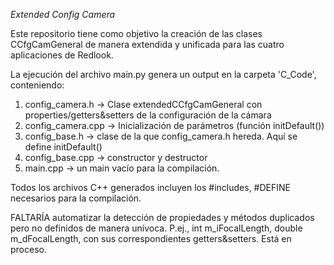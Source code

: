 <em> Extended Config Camera </em>

Este repositorio tiene como objetivo la creación de las clases CCfgCamGeneral de manera extendida y unificada para las cuatro aplicaciones de Redlook.

La ejecución del archivo main.py genera un output en la carpeta 'C_Code', conteniendo:
1) config_camera.h -> Clase extendedCCfgCamGeneral con properties/getters&setters de la configuración de la cámara
2) config_camera.cpp -> Inicialización de parámetros (función initDefault())
3) config_base.h -> clase de la que config_camera.h hereda. Aquí se define initDefault()
4) config_base.cpp -> constructor y destructor
5) main.cpp -> un main vacío para la compilación.

Todos los archivos C++ generados incluyen los #includes, #DEFINE necesarios para la compilación.

FALTARÍA automatizar la detección de propiedades y métodos duplicados pero no definidos de manera unívoca.
P.ej., int m_iFocalLength, double m_dFocalLength, con sus correspondientes getters&setters.
Está en proceso.
